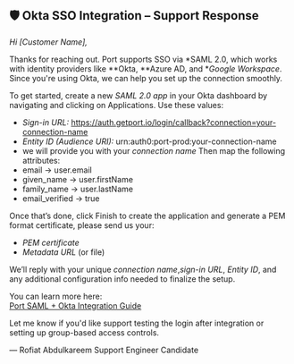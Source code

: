 ## 🛡 Okta SSO Integration – Support Response

*Hi [Customer Name],*

Thanks for reaching out. Port supports SSO via *SAML 2.0, which works with identity providers like **Okta, **Azure AD, and **Google Workspace*. Since you're using Okta, we can help you set up the connection smoothly.

To get started, create a new *SAML 2.0 app* in your Okta dashboard by navigating and clicking on Applications. Use these values:  
- *Sign-in URL:* https://auth.getport.io/login/callback?connection=your-connection-name  
- *Entity ID (Audience URI):* urn:auth0:port-prod:your-connection-name  
-  we will provide you with your *connection name*
Then map the following attributes:  
- email → user.email  
- given_name → user.firstName  
- family_name → user.lastName  
- email_verified → true

Once that’s done, click Finish to create the application and generate a PEM format certificate, please send us your:
- *PEM certificate*
- *Metadata URL* (or file)

We’ll reply with your unique *connection name*,*sign-in URL*, *Entity ID*, and any additional configuration info needed to finalize the setup.

You can learn more here:  
[Port SAML + Okta Integration Guide](https://docs.port.io/sso-rbac/sso-providers/saml/okta)

Let me know if you'd like support testing the login after integration or setting up group-based access controls.

—
Rofiat Abdulkareem
Support Engineer Candidate
